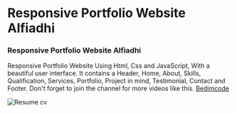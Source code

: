 # Responsive Portfolio Website Alfiadhi

### Responsive Portfolio Website Alfiadhi

Responsive Portfolio Website Using Html, Css and JavaScript, With a beautiful user interface. It contains a Header, Home, About, Skills, Qualification, Services, Portfolio, Project in mind, Testimonial, Contact and Footer.
Don't forget to join the channel for more videos like this. [Bedimcode](https://alfiadhiputra.github.ion)

![Resume cv](/preview.png)
